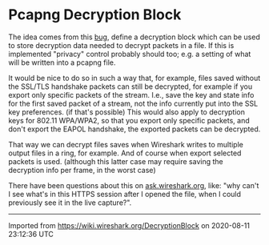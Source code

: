 # Pcapng Decryption Block

The idea comes from this [bug](https://bugs.wireshark.org/bugzilla/show_bug.cgi?id=9616), define a decryption block which can be used to store decryption data needed to decrypt packets in a file. If this is implemented "privacy" control probably should too; e.g. a setting of what will be written into a pcapng file.

It would be nice to do so in such a way that, for example, files saved without the SSL/TLS handshake packets can still be decrypted, for example if you export only specific packets of the stream. I.e., save the key and state info for the first saved packet of a stream, not the info currently put into the SSL key preferences. (if that's possible) This would also apply to decryption keys for 802.11 WPA/WPA2, so that you export only specific packets, and don't export the EAPOL handshake, the exported packets can be decrypted.

That way we can decrypt files saves when Wireshark writes to multiple output files in a ring, for example. And of course when export selected packets is used. (although this latter case may require saving the decryption info per frame, in the worst case)

There have been questions about this on [ask.wireshark.org](http://ask.wireshark.org), like: "why can't I see what's in this HTTPS session after I opened the file, when I could previously see it in the live capture?".

---

Imported from https://wiki.wireshark.org/DecryptionBlock on 2020-08-11 23:12:36 UTC
